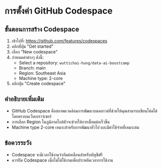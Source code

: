# การตั้งค่า GitHub Codespace

## ขั้นตอนการสร้าง Codespace
1. เข้าไปที่: https://github.com/features/codespaces
2. คลิกที่ปุ่ม "Get started"
3. เลือก "New codespace"
4. กำหนดค่าต่างๆ ดังนี้:
   - Select a repository: `wuttichai-hung/data-ai-boostcamp`
   - Branch: main
   - Region: Southeast Asia
   - Machine type: 2-core
5. คลิกปุ่ม "Create codespace"

## คำอธิบายเพิ่มเติม
- GitHub Codespace คือสภาพแวดล้อมการพัฒนาบนคลาวด์ที่ช่วยให้คุณสามารถเขียนโค้ดได้โดยตรงบนเว็บเบราว์เซอร์
- การเลือก Region ในภูมิภาคใกล้ตัวจะช่วยให้การเชื่อมต่อเร็วขึ้น
- Machine type 2-core เหมาะสำหรับการพัฒนาทั่วไป และมีค่าใช้จ่ายที่เหมาะสม

## ข้อควรระวัง
- Codespace จะมีเวลาใช้งานจำกัดต่อเดือนสำหรับบัญชีฟรี
- ควรปิด Codespace เมื่อไม่ได้ใช้งานเพื่อประหยัดเวลาการใช้งาน